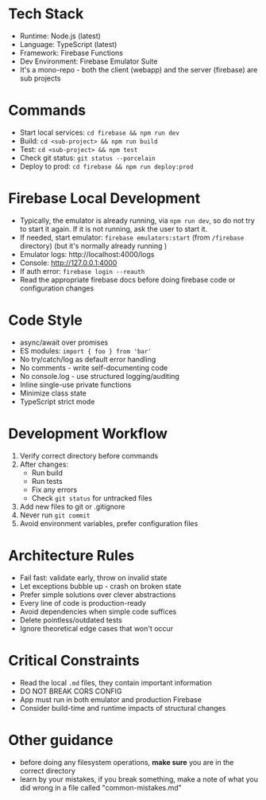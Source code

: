 # Tech Stack
- Runtime: Node.js (latest)
- Language: TypeScript (latest)
- Framework: Firebase Functions
- Dev Environment: Firebase Emulator Suite
- It's a mono-repo - both the client (webapp) and the server (firebase) are sub projects

# Commands
- Start local services: `cd firebase && npm run dev`
- Build: `cd <sub-project> && npm run build`
- Test: `cd <sub-project> && npm test`
- Check git status: `git status --porcelain`
- Deploy to prod: `cd firebase && npm run deploy:prod`

# Firebase Local Development
- Typically, the emulator is already running, via `npm run dev`, so do not try to start it again. If it is not running, ask the user to start it.
- If needed, start emulator: `firebase emulators:start` (from `/firebase` directory) (but it's normally already running )
- Emulator logs: http://localhost:4000/logs
- Console: http://127.0.0.1:4000
- If auth error: `firebase login --reauth`
- Read the appropriate firebase docs before doing firebase code or configuration changes

# Code Style
- async/await over promises
- ES modules: `import { foo } from 'bar'`
- No try/catch/log as default error handling
- No comments - write self-documenting code
- No console.log - use structured logging/auditing
- Inline single-use private functions
- Minimize class state
- TypeScript strict mode

# Development Workflow
1. Verify correct directory before commands
2. After changes:
   - Run build
   - Run tests
   - Fix any errors
   - Check `git status` for untracked files
3. Add new files to git or .gitignore
4. Never run `git commit`
5. Avoid environment variables, prefer configuration files

# Architecture Rules
- Fail fast: validate early, throw on invalid state
- Let exceptions bubble up - crash on broken state
- Prefer simple solutions over clever abstractions
- Every line of code is production-ready
- Avoid dependencies when simple code suffices
- Delete pointless/outdated tests
- Ignore theoretical edge cases that won't occur

# Critical Constraints
- Read the local `.md` files, they contain important information
- DO NOT BREAK CORS CONFIG
- App must run in both emulator and production Firebase
- Consider build-time and runtime impacts of structural changes

# Other guidance
- before doing any filesystem operations, **make sure** you are in the correct directory
- learn by your mistakes, if you break something, make a note of what you did wrong in a file called "common-mistakes.md"